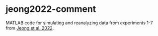 # jeong2022-comment
 
MATLAB code for simulating and reanalyzing data from experiments 1-7 from [Jeong et al. 2022](https://www.science.org/doi/10.1126/science.abq6740).
